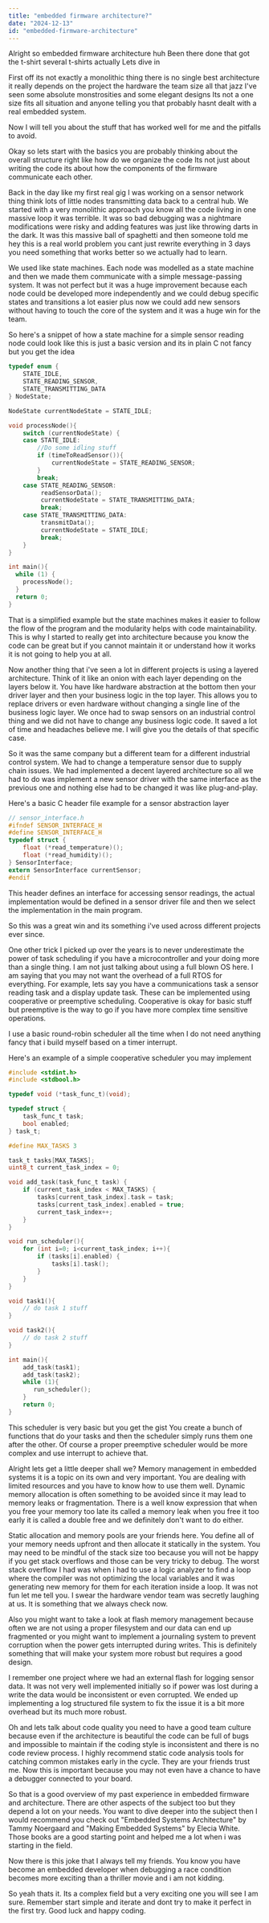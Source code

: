 ```yaml
---
title: "embedded firmware architecture?"
date: "2024-12-13"
id: "embedded-firmware-architecture"
---
```


Alright so embedded firmware architecture huh Been there done that got the t-shirt several t-shirts actually Lets dive in

First off its not exactly a monolithic thing there is no single best architecture it really depends on the project the hardware the team size all that jazz I've seen some absolute monstrosities and some elegant designs Its not a one size fits all situation and anyone telling you that probably hasnt dealt with a real embedded system.

Now I will tell you about the stuff that has worked well for me and the pitfalls to avoid.

Okay so lets start with the basics you are probably thinking about the overall structure right like how do we organize the code Its not just about writing the code its about how the components of the firmware communicate each other.

Back in the day like my first real gig I was working on a sensor network thing think lots of little nodes transmitting data back to a central hub. We started with a very monolithic approach you know all the code living in one massive loop it was terrible. It was so bad debugging was a nightmare modifications were risky and adding features was just like throwing darts in the dark. It was this massive ball of spaghetti and then someone told me hey this is a real world problem you cant just rewrite everything in 3 days you need something that works better so we actually had to learn.

We used like state machines. Each node was modelled as a state machine and then we made them communicate with a simple message-passing system. It was not perfect but it was a huge improvement because each node could be developed more independently and we could debug specific states and transitions a lot easier plus now we could add new sensors without having to touch the core of the system and it was a huge win for the team.

So here's a snippet of how a state machine for a simple sensor reading node could look like this is just a basic version and its in plain C not fancy but you get the idea

```c
typedef enum {
    STATE_IDLE,
    STATE_READING_SENSOR,
    STATE_TRANSMITTING_DATA
} NodeState;

NodeState currentNodeState = STATE_IDLE;

void processNode(){
    switch (currentNodeState) {
    case STATE_IDLE:
        //Do some idling stuff
        if (timeToReadSensor()){
            currentNodeState = STATE_READING_SENSOR;
        }
        break;
    case STATE_READING_SENSOR:
         readSensorData();
         currentNodeState = STATE_TRANSMITTING_DATA;
         break;
    case STATE_TRANSMITTING_DATA:
         transmitData();
         currentNodeState = STATE_IDLE;
         break;
    }
}

int main(){
  while (1) {
    processNode();
  }
  return 0;
}
```

That is a simplified example but the state machines makes it easier to follow the flow of the program and the modularity helps with code maintainability. This is why I started to really get into architecture because you know the code can be great but if you cannot maintain it or understand how it works it is not going to help you at all.

Now another thing that i've seen a lot in different projects is using a layered architecture. Think of it like an onion with each layer depending on the layers below it. You have like hardware abstraction at the bottom then your driver layer and then your business logic in the top layer. This allows you to replace drivers or even hardware without changing a single line of the business logic layer. We once had to swap sensors on an industrial control thing and we did not have to change any business logic code. It saved a lot of time and headaches believe me. I will give you the details of that specific case.

So it was the same company but a different team for a different industrial control system. We had to change a temperature sensor due to supply chain issues. We had implemented a decent layered architecture so all we had to do was implement a new sensor driver with the same interface as the previous one and nothing else had to be changed it was like plug-and-play.

Here's a basic C header file example for a sensor abstraction layer

```c
// sensor_interface.h
#ifndef SENSOR_INTERFACE_H
#define SENSOR_INTERFACE_H
typedef struct {
    float (*read_temperature)();
    float (*read_humidity)();
} SensorInterface;
extern SensorInterface currentSensor;
#endif
```

This header defines an interface for accessing sensor readings, the actual implementation would be defined in a sensor driver file and then we select the implementation in the main program.

So this was a great win and its something i've used across different projects ever since.

One other trick I picked up over the years is to never underestimate the power of task scheduling if you have a microcontroller and your doing more than a single thing. I am not just talking about using a full blown OS here. I am saying that you may not want the overhead of a full RTOS for everything. For example, lets say you have a communications task a sensor reading task and a display update task. These can be implemented using cooperative or preemptive scheduling. Cooperative is okay for basic stuff but preemptive is the way to go if you have more complex time sensitive operations.

I use a basic round-robin scheduler all the time when I do not need anything fancy that i build myself based on a timer interrupt.

Here's an example of a simple cooperative scheduler you may implement

```c
#include <stdint.h>
#include <stdbool.h>

typedef void (*task_func_t)(void);

typedef struct {
    task_func_t task;
    bool enabled;
} task_t;

#define MAX_TASKS 3

task_t tasks[MAX_TASKS];
uint8_t current_task_index = 0;

void add_task(task_func_t task) {
    if (current_task_index < MAX_TASKS) {
        tasks[current_task_index].task = task;
        tasks[current_task_index].enabled = true;
        current_task_index++;
    }
}

void run_scheduler(){
    for (int i=0; i<current_task_index; i++){
        if (tasks[i].enabled) {
            tasks[i].task();
        }
    }
}

void task1(){
    // do task 1 stuff
}

void task2(){
    // do task 2 stuff
}

int main(){
    add_task(task1);
    add_task(task2);
    while (1){
       run_scheduler();
    }
    return 0;
}
```

This scheduler is very basic but you get the gist You create a bunch of functions that do your tasks and then the scheduler simply runs them one after the other. Of course a proper preemptive scheduler would be more complex and use interrupt to achieve that.

Alright lets get a little deeper shall we? Memory management in embedded systems it is a topic on its own and very important. You are dealing with limited resources and you have to know how to use them well. Dynamic memory allocation is often something to be avoided since it may lead to memory leaks or fragmentation. There is a well know expression that when you free your memory too late its called a memory leak when you free it too early it is called a double free and we definitely don't want to do either.

Static allocation and memory pools are your friends here. You define all of your memory needs upfront and then allocate it statically in the system. You may need to be mindful of the stack size too because you will not be happy if you get stack overflows and those can be very tricky to debug. The worst stack overflow I had was when i had to use a logic analyzer to find a loop where the compiler was not optimizing the local variables and it was generating new memory for them for each iteration inside a loop. It was not fun let me tell you. I swear the hardware vendor team was secretly laughing at us. It is something that we always check now.

Also you might want to take a look at flash memory management because often we are not using a proper filesystem and our data can end up fragmented or you might want to implement a journaling system to prevent corruption when the power gets interrupted during writes. This is definitely something that will make your system more robust but requires a good design.

I remember one project where we had an external flash for logging sensor data. It was not very well implemented initially so if power was lost during a write the data would be inconsistent or even corrupted. We ended up implementing a log structured file system to fix the issue it is a bit more overhead but its much more robust.

Oh and lets talk about code quality you need to have a good team culture because even if the architecture is beautiful the code can be full of bugs and impossible to maintain if the coding style is inconsistent and there is no code review process. I highly recommend static code analysis tools for catching common mistakes early in the cycle. They are your friends trust me. Now this is important because you may not even have a chance to have a debugger connected to your board.

So that is a good overview of my past experience in embedded firmware and architecture. There are other aspects of the subject too but they depend a lot on your needs. You want to dive deeper into the subject then I would recommend you check out "Embedded Systems Architecture" by Tammy Noergaard and "Making Embedded Systems" by Elecia White. Those books are a good starting point and helped me a lot when i was starting in the field.

Now there is this joke that I always tell my friends. You know you have become an embedded developer when debugging a race condition becomes more exciting than a thriller movie and i am not kidding.

So yeah thats it. Its a complex field but a very exciting one you will see I am sure. Remember start simple and iterate and dont try to make it perfect in the first try. Good luck and happy coding.
